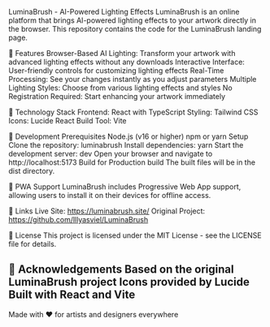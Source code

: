 LuminaBrush - AI-Powered Lighting Effects
LuminaBrush is an online platform that brings AI-powered lighting effects to your artwork directly in the browser. This repository contains the code for the LuminaBrush landing page.

🌟 Features
Browser-Based AI Lighting: Transform your artwork with advanced lighting effects without any downloads
Interactive Interface: User-friendly controls for customizing lighting effects
Real-Time Processing: See your changes instantly as you adjust parameters
Multiple Lighting Styles: Choose from various lighting effects and styles
No Registration Required: Start enhancing your artwork immediately

🚀 Technology Stack
Frontend: React with TypeScript
Styling: Tailwind CSS
Icons: Lucide React
Build Tool: Vite

🔧 Development
Prerequisites
Node.js (v16 or higher)
npm or yarn
Setup
Clone the repository:
luminabrush
Install dependencies:
yarn
Start the development server:
dev
Open your browser and navigate to http://localhost:5173
Build for Production
build
The built files will be in the dist directory.

📱 PWA Support
LuminaBrush includes Progressive Web App support, allowing users to install it on their devices for offline access.

🔗 Links
Live Site: https://luminabrush.site/
Original Project: https://github.com/lllyasviel/LuminaBrush

📄 License
This project is licensed under the MIT License - see the LICENSE file for details.

🙏 Acknowledgements
Based on the original LuminaBrush project
Icons provided by Lucide
Built with React and Vite
---
Made with ❤️ for artists and designers everywhere